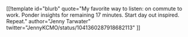[[!template id="blurb"
quote="My favorite way to listen: on commute to work. Ponder insights for remaining 17 minutes. Start day out inspired. Repeat."
author="Jenny Tarwater"
twitter="JennyKCMO/status/1041360287918682113"
]]
